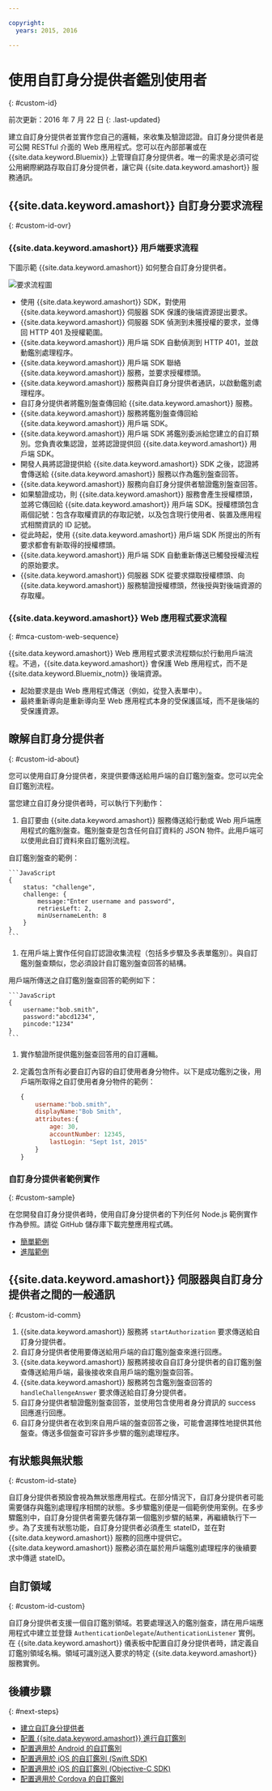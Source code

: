```yaml
---

copyright:
  years: 2015, 2016

---
```


# 使用自訂身分提供者鑑別使用者
{: #custom-id}

前次更新：2016 年 7 月 22 日
{: .last-updated}


建立自訂身分提供者並實作您自己的邏輯，來收集及驗證認證。自訂身分提供者是可公開 RESTful 介面的 Web 應用程式。您可以在內部部署或在 {{site.data.keyword.Bluemix}} 上管理自訂身分提供者。唯一的需求是必須可從公用網際網路存取自訂身分提供者，讓它與 {{site.data.keyword.amashort}} 服務通訊。

## {{site.data.keyword.amashort}} 自訂身分要求流程
{: #custom-id-ovr}


### {{site.data.keyword.amashort}} 用戶端要求流程
  下圖示範 {{site.data.keyword.amashort}} 如何整合自訂身分提供者。

![要求流程圖](images/mca-sequence-custom.jpg)

* 使用 {{site.data.keyword.amashort}} SDK，對使用 {{site.data.keyword.amashort}} 伺服器 SDK 保護的後端資源提出要求。
* {{site.data.keyword.amashort}} 伺服器 SDK 偵測到未獲授權的要求，並傳回 HTTP 401 及授權範圍。
* {{site.data.keyword.amashort}} 用戶端 SDK 自動偵測到 HTTP 401，並啟動鑑別處理程序。
* {{site.data.keyword.amashort}} 用戶端 SDK 聯絡 {{site.data.keyword.amashort}} 服務，並要求授權標頭。
* {{site.data.keyword.amashort}} 服務與自訂身分提供者通訊，以啟動鑑別處理程序。
* 自訂身分提供者將鑑別盤查傳回給 {{site.data.keyword.amashort}} 服務。
* {{site.data.keyword.amashort}} 服務將鑑別盤查傳回給 {{site.data.keyword.amashort}} 用戶端 SDK。
* {{site.data.keyword.amashort}} 用戶端 SDK 將鑑別委派給您建立的自訂類別。您負責收集認證，並將認證提供回 {{site.data.keyword.amashort}} 用戶端 SDK。
* 開發人員將認證提供給 {{site.data.keyword.amashort}} SDK 之後，認證將會傳送給 {{site.data.keyword.amashort}} 服務以作為鑑別盤查回答。
* {{site.data.keyword.amashort}} 服務向自訂身分提供者驗證鑑別盤查回答。
* 如果驗證成功，則 {{site.data.keyword.amashort}} 服務會產生授權標頭，並將它傳回給 {{site.data.keyword.amashort}} 用戶端 SDK。授權標頭包含兩個記號：包含存取權資訊的存取記號，以及包含現行使用者、裝置及應用程式相關資訊的 ID 記號。
* 從此時起，使用 {{site.data.keyword.amashort}} 用戶端 SDK 所提出的所有要求都會有新取得的授權標頭。
* {{site.data.keyword.amashort}} 用戶端 SDK 自動重新傳送已觸發授權流程的原始要求。
* {{site.data.keyword.amashort}} 伺服器 SDK 從要求擷取授權標頭、向 {{site.data.keyword.amashort}} 服務驗證授權標頭，然後授與對後端資源的存取權。

### {{site.data.keyword.amashort}} Web 應用程式要求流程
{: #mca-custom-web-sequence}

{{site.data.keyword.amashort}} Web 應用程式要求流程類似於行動用戶端流程。不過，{{site.data.keyword.amashort}} 會保護 Web 應用程式，而不是 {{site.data.keyword.Bluemix_notm}} 後端資源。

  * 起始要求是由 Web 應用程式傳送（例如，從登入表單中）。
  * 最終重新導向是重新導向至 Web 應用程式本身的受保護區域，而不是後端的受保護資源。 




## 瞭解自訂身分提供者
{: #custom-id-about}

您可以使用自訂身分提供者，來提供要傳送給用戶端的自訂鑑別盤查。您可以完全自訂鑑別流程。

當您建立自訂身分提供者時，可以執行下列動作：

1. 自訂要由 {{site.data.keyword.amashort}} 服務傳送給行動或 Web 用戶端應用程式的鑑別盤查。鑑別盤查是包含任何自訂資料的 JSON 物件。此用戶端可以使用此自訂資料來自訂鑑別流程。

  自訂鑑別盤查的範例：

	```JavaScript
	{
		status: "challenge",
		challenge: {
			message:"Enter username and password",
			retriesLeft: 2,
			minUsernameLenth: 8
		}
	}
	```

1. 在用戶端上實作任何自訂認證收集流程（包括多步驟及多表單鑑別）。與自訂鑑別盤查類似，您必須設計自訂鑑別盤查回答的結構。

  用戶端所傳送之自訂鑑別盤查回答的範例如下：

	```JavaScript
	{
		username:"bob.smith",
		password:"abcd1234",
		pincode:"1234"
	}
	```
1. 實作驗證所提供鑑別盤查回答用的自訂邏輯。

1. 定義包含所有必要自訂內容的自訂使用者身分物件。以下是成功鑑別之後，用戶端所取得之自訂使用者身分物件的範例：

	```JavaScript
	{
		username:"bob.smith",
		displayName:"Bob Smith",
		attributes:{
			age: 30,
			accountNumber: 12345,
			lastLogin: "Sept 1st, 2015"
		}
	}
	```

### 自訂身分提供者範例實作
{: #custom-sample}

在您開發自訂身分提供者時，使用自訂身分提供者的下列任何 Node.js 範例實作作為參照。請從 GitHub 儲存庫下載完整應用程式碼。

 * [簡單範例](https://github.com/ibm-bluemix-mobile-services/bms-mca-custom-identity-provider-sample)
 * [進階範例](https://github.com/ibm-bluemix-mobile-services/bms-mca-custom-identity-provider-with-user-management)

## {{site.data.keyword.amashort}} 伺服器與自訂身分提供者之間的一般通訊
{: #custom-id-comm}

1. {{site.data.keyword.amashort}} 服務將 `startAuthorization` 要求傳送給自訂身分提供者。
1. 自訂身分提供者使用要傳送給用戶端的自訂鑑別盤查來進行回應。
1. {{site.data.keyword.amashort}} 服務將接收自自訂身分提供者的自訂鑑別盤查傳送給用戶端，最後接收來自用戶端的鑑別盤查回答。
1. {{site.data.keyword.amashort}} 服務將包含鑑別盤查回答的 `handleChallengeAnswer` 要求傳送給自訂身分提供者。
1. 自訂身分提供者驗證鑑別盤查回答，並使用包含使用者身分資訊的 success 回應進行回應。
1. 自訂身分提供者在收到來自用戶端的盤查回答之後，可能會選擇性地提供其他盤查。傳送多個盤查可容許多步驟的鑑別處理程序。

## 有狀態與無狀態
{: #custom-id-state}

自訂身分提供者預設會視為無狀態應用程式。在部分情況下，自訂身分提供者可能需要儲存與鑑別處理程序相關的狀態。多步驟鑑別便是一個範例使用案例。在多步驟鑑別中，自訂身分提供者需要先儲存第一個鑑別步驟的結果，再繼續執行下一步。為了支援有狀態功能，自訂身分提供者必須產生 stateID，並在對 {{site.data.keyword.amashort}} 服務的回應中提供它。{{site.data.keyword.amashort}} 服務必須在屬於用戶端鑑別處理程序的後續要求中傳遞 stateID。

## 自訂領域
{: #custom-id-custom}

自訂身分提供者支援一個自訂鑑別領域。若要處理送入的鑑別盤查，請在用戶端應用程式中建立並登錄 `AuthenticationDelegate`/`AuthenticationListener` 實例。在 {{site.data.keyword.amashort}} 儀表板中配置自訂身分提供者時，請定義自訂鑑別領域名稱。領域可識別送入要求的特定 {{site.data.keyword.amashort}} 服務實例。

## 後續步驟
{: #next-steps}
* [建立自訂身分提供者](custom-auth-identity-provider.html)
* [配置 {{site.data.keyword.amashort}} 進行自訂鑑別](custom-auth-config-mca.html)
* [配置適用於 Android 的自訂鑑別](custom-auth-android.html)
* [配置適用於 iOS 的自訂鑑別 (Swift SDK)](custom-auth-ios-swift-sdk.html)
* [配置適用於 iOS 的自訂鑑別 (Objective-C SDK)](custom-auth-ios.html)
* [配置適用於 Cordova 的自訂鑑別](custom-auth-cordova.html)

